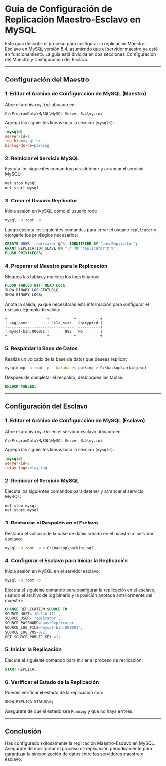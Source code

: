 
# Guía de Configuración de Replicación Maestro-Esclavo en MySQL

Esta guía describe el proceso para configurar la replicación Maestro-Esclavo en MySQL versión 8.4, asumiendo que el servidor maestro ya está en funcionamiento. La guía está dividida en dos secciones: Configuración del Maestro y Configuración del Esclavo.

---

## Configuración del Maestro

### 1. Editar el Archivo de Configuración de MySQL (Maestro)

Abre el archivo `my.ini` ubicado en:
```
C:\ProgramData\MySQL\MySQL Server 8.4\my.ini
```

Agrega las siguientes líneas bajo la sección `[mysqld]`:
```ini
[mysqld]
server-id=1
log-bin=mysql-bin
binlog-do-db=parking
```

### 2. Reiniciar el Servicio MySQL

Ejecuta los siguientes comandos para detener y arrancar el servicio MySQL:
```bash
net stop mysql
net start mysql
```

### 3. Crear el Usuario Replicator

Inicia sesión en MySQL como el usuario root:
```bash
mysql -u root -p
```

Luego ejecuta los siguientes comandos para crear el usuario `replicator` y otorgarle los privilegios necesarios:
```sql
CREATE USER 'replicator'@'%' IDENTIFIED BY 'passReplicator';
GRANT REPLICATION SLAVE ON *.* TO 'replicator'@'%';
FLUSH PRIVILEGES;
```

### 4. Preparar el Maestro para la Replicación

Bloquea las tablas y muestra los logs binarios:
```sql
FLUSH TABLES WITH READ LOCK;
SHOW BINARY LOG STATUS\G
SHOW BINARY LOGS;
```

Anota la salida, ya que necesitarás esta información para configurar el esclavo. Ejemplo de salida:
```
+------------------+-----------+-----------+
| Log_name         | File_size | Encrypted |
+------------------+-----------+-----------+
| mysql-bin.000001 |       892 | No        |
+------------------+-----------+-----------+
```

### 5. Respaldar la Base de Datos

Realiza un volcado de la base de datos que deseas replicar:
```bash
mysqldump -u root -p --databases parking > C:\backup\parking.sql
```

Después de completar el respaldo, desbloquea las tablas:
```sql
UNLOCK TABLES;
```

---

## Configuración del Esclavo

### 1. Editar el Archivo de Configuración de MySQL (Esclavo)

Abre el archivo `my.ini` en el servidor esclavo ubicado en:
```
C:\ProgramData\MySQL\MySQL Server 8.4\my.ini
```

Agrega las siguientes líneas bajo la sección `[mysqld]`:
```ini
[mysqld]
server-id=2
relay-log=relay-log
```

### 2. Reiniciar el Servicio MySQL

Ejecuta los siguientes comandos para detener y arrancar el servicio MySQL:
```bash
net stop mysql
net start mysql
```

### 3. Restaurar el Respaldo en el Esclavo

Restaura el volcado de la base de datos creado en el maestro al servidor esclavo:
```bash
mysql -u root -p < C:\backup\parking.sql
```

### 4. Configurar el Esclavo para Iniciar la Replicación

Inicia sesión en MySQL en el servidor esclavo:
```bash
mysql -u root -p
```

Ejecuta el siguiente comando para configurar la replicación en el esclavo, usando el archivo de log binario y la posición anotada anteriormente del maestro:
```sql
CHANGE REPLICATION SOURCE TO
SOURCE_HOST='10.0.0.111',
SOURCE_USER='replicator',
SOURCE_PASSWORD='passReplicator',
SOURCE_LOG_FILE='mysql-bin.000001',
SOURCE_LOG_POS=892,
GET_SOURCE_PUBLIC_KEY =1;
```

### 5. Iniciar la Replicación

Ejecuta el siguiente comando para iniciar el proceso de replicación:
```sql
START REPLICA;
```

### 6. Verificar el Estado de la Replicación

Puedes verificar el estado de la replicación con:
```sql
SHOW REPLICA STATUS\G;
```

Asegúrate de que el estado sea `Running` y que no haya errores.

---

## Conclusión

Has configurado exitosamente la replicación Maestro-Esclavo en MySQL. Asegúrate de monitorear el proceso de replicación periódicamente para garantizar la sincronización de datos entre los servidores maestro y esclavo.
